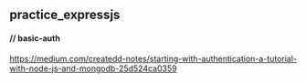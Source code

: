 ## practice_expressjs

#### // basic-auth
https://medium.com/createdd-notes/starting-with-authentication-a-tutorial-with-node-js-and-mongodb-25d524ca0359
